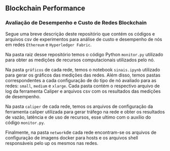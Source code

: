 ## Blockchain Performance
### Avaliação de Desempenho e Custo de Redes Blockchain

Segue uma breve descrição deste repositório que contém os códigos e arquivos csv de experimentos para análise de custo e desempenho de nós em redes `Ethereum` e `Hyperledger Fabric`.

Na pasta raiz desse repositório temos o código Python `monitor.py` utilizado para obter as medições de recursos computacionais utilizados pelo nó.

Na pasta `gráficos` de cada rede, temos o notebook `sinais.ipynb` utilizado para gerar os gráficos das medições das redes. Além disso, temos pastas correspondentes a cada configuração de do tipo de nó avaliado para as redes: `small`, `medium` e `xlarge`. Cada pasta contém o respectivo arquivo de log da ferramenta Caliper e arquivos csv com os resultados das medições de desempenho.

Na pasta `caliper` de cada rede, temos os arquivos de configuração da ferramenta caliper utilizada para gerar tráfego na rede e obter os resultados de vazão, latência e de uso de recursos, esse ultimo com o auxílio do código `monitor.py`. 

Finalmente, na pasta `network`de cada rede encontram-se os arquivos de configuração de imagens docker para hosts e os arquivos shell responsáveis pelo up os mesmos nas redes.
